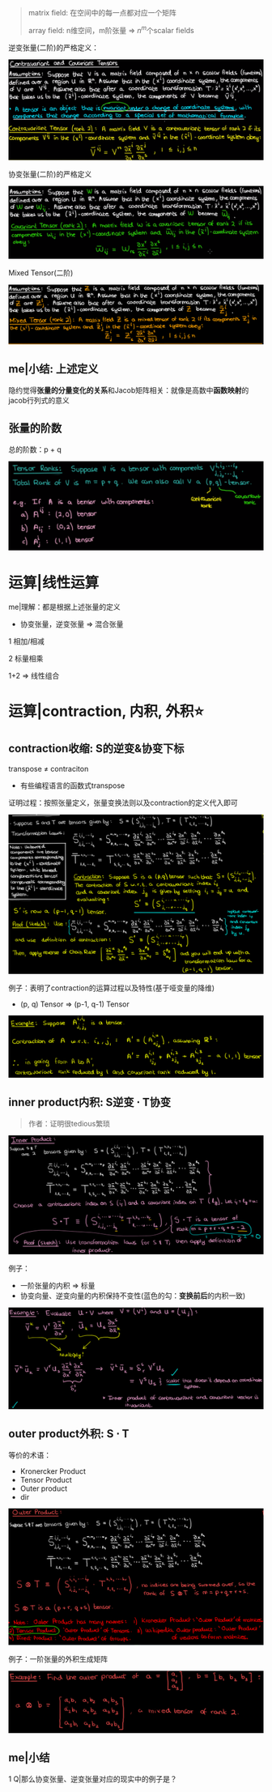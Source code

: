 > matrix field: 在空间中的每一点都对应一个矩阵
>
> array field: n维空间，m阶张量 => $n^m$个scalar fields

逆变张量(二阶)的严格定义：

![image-20210516214012291](https://raw.githubusercontent.com/DaiDuncan/PicUploader/main/img2/20210516214013.png)



协变张量(二阶)的严格定义

![image-20210516214145002](https://raw.githubusercontent.com/DaiDuncan/PicUploader/main/img2/20210516214145.png)



Mixed Tensor(二阶)

![image-20210516214317502](https://raw.githubusercontent.com/DaiDuncan/PicUploader/main/img2/20210516214318.png)



## me|小结: 上述定义

隐约觉得**张量的分量变化的关系**和Jacob矩阵相关：就像是高数中**函数映射**的jacob行列式的意义



## 张量的阶数

总的阶数：p + q

![image-20210516214418821](https://raw.githubusercontent.com/DaiDuncan/PicUploader/main/img2/20210516214419.png)



# 运算|线性运算

me|理解：都是根据上述张量的定义

- 协变张量，逆变张量 => 混合张量

1 相加/相减

2 标量相乘

1+2 => 线性组合



# 运算|contraction, 内积, 外积⭐

## contraction收缩: S的逆变&协变下标

transpose $\ne$ contraciton

- 有些编程语言的函数式transpose

证明过程：按照张量定义，张量变换法则以及contraction的定义代入即可

![image-20210516221712132](https://raw.githubusercontent.com/DaiDuncan/PicUploader/main/img2/20210516221712.png)



例子：表明了contraction的运算过程以及特性(基于哑变量的降维)

- (p, q) Tensor => (p-1, q-1) Tensor

![image-20210516221743503](https://raw.githubusercontent.com/DaiDuncan/PicUploader/main/img2/20210516221743.png)





## inner product内积: S逆变 $\cdot$ T协变

> 作者：证明很tedious繁琐

![image-20210516222103165](https://raw.githubusercontent.com/DaiDuncan/PicUploader/main/img2/20210516222103.png)

例子：

- 一阶张量的内积 => 标量
- 协变向量、逆变向量的内积保持不变性(蓝色的勾：**变换前后**的内积一致)

![image-20210516222130338](https://raw.githubusercontent.com/DaiDuncan/PicUploader/main/img2/20210516222130.png)



## outer product外积: S $\cdot$ T

等价的术语：

- Kronercker Product
- Tensor Product
- Outer product
- dir

![image-20210516222148642](https://raw.githubusercontent.com/DaiDuncan/PicUploader/main/img2/20210516222149.png)



例子：一阶张量的外积生成矩阵

![image-20210516222201477](https://raw.githubusercontent.com/DaiDuncan/PicUploader/main/img2/20210516222201.png)



## me|小结

1 Q|那么协变张量、逆变张量对应的现实中的例子是？